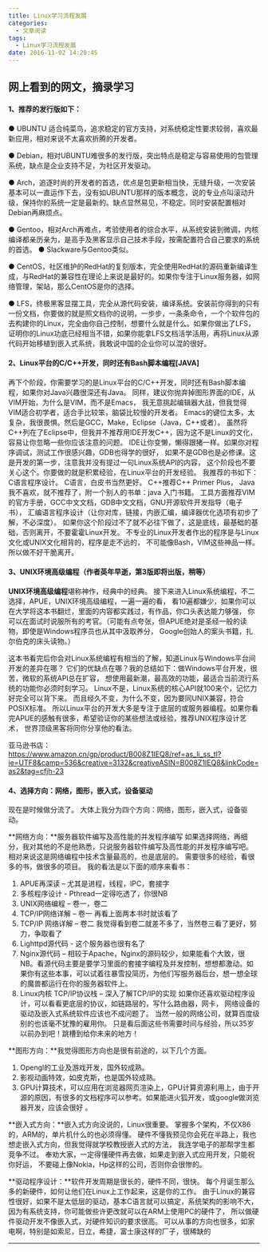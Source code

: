 ```yaml
---
title: Linux学习流程发展
categories:
  - 文章阅读
tags:
  - Linux学习流程发展
date: 2016-11-02 14:20:45
---
```


## 网上看到的网文，摘录学习

#### 1、推荐的发行版如下：
  
● UBUNTU 适合纯菜鸟，追求稳定的官方支持，对系统稳定性要求较弱，喜欢最新应用，相对来说不太喜欢折腾的开发者。

  ● Debian，相对UBUNTU难很多的发行版，突出特点是稳定与容易使用的包管理系统，缺点是企业支持不足，为社区开发驱动。

  ● Arch，追逐时尚的开发者的首选，优点是包更新相当快，无缝升级，一次安装基本可以一直运作下去，没有如UBUNTU那样的版本概念，说的专业点叫滚动升级，保持你的系统一定是最新的。缺点显然易见，不稳定。同时安装配置相对Debian再麻烦点。

  ● Gentoo，相对Arch再难点，考验使用者的综合水平，从系统安装到微调，内核编译都亲历亲为，是高手及黑客显示自己技术手段，按需配置符合自己要求的系统的首选。
  ● Slackware与Gentoo类似。

  ● CentOS，社区维护的RedHat的复刻版本，完全使用RedHat的源码重新编译生成，与RedHat的兼容性在理论上来说是最好的。如果你专注于Linux服务器，如网络管理，架站，那么CentOS是你的选择。

  ● LFS，终极黑客显摆工具，完全从源代码安装，编译系统。安装前你得到的只有一份文档，你要做的就是照文档你的说明，一步步，一条条命令，一个个软件包的去构建你的Linux，完全由你自己控制，想要什么就是什么。如果你做出了LFS，证明你的Linux功底已经相当不错，如果你能拿LFS文档活学活用，再将Linux从源代码开始移植到嵌入式系统，我敢说中国的企业你可以混的很好。



#### 2、Linux平台的C/C++开发，同时还有Bash脚本编程[JAVA]
再下个阶段，你需要学习的是Linux平台的C/C++开发，同时还有Bash脚本编程，如果你对Java兴趣很深还有Java。 同样，建议你抛弃掉图形界面的IDE，从VIM开始，为什么是VIM，而不是Emacs， 我无意挑起编辑器大战，但我觉得VIM适合初学者，适合手比较笨，脑袋比较慢的开发者。 Emacs的键位太多，太复杂，我很畏惧。然后是GCC，Make，Eclipse（Java，C++或者）。
虽然将C++列在了Eclipse中，但我并不推荐用IDE开发C++，因为这不是Linux的文化， 容易让你忽略一些你应该注意的问题。 IDE让你变懒，懒得跟猪一样。如果你对程序调试，测试工作很感兴趣，GDB也得学的很好， 如果不是GDB也是必修课。这是开发的第一步，注意我并没有提过一句Linux系统API的内容， 这个阶段也不要关心这个。你要做的就是积累经验，在Linux平台的开发经验。
我推荐的书如下：C语言程序设计。 C语言，白皮书当然更好。 C++推荐C++ Primer Plus， Java我不喜欢，就不推荐了，附一个别人的书单：java 入门书籍。 工具方面推荐VIM的官方手册，GCC中文文档，GDB中文文档，GNU开源软件开发指导（电子书）， 汇编语言程序设计（让你对库，链接，内嵌汇编，编译器优化选项有初步了解，不必深度）。
如果你这个阶段过不了就不必往下做了，这是底线，最基础的基础，否则离开，不要霍霍Linux开发。 不专业的Linux开发者作出的程序是与Linux文化或UNIX文化相背的，程序是走不远的， 不可能像Bash，VIM这些神品一样。 所以做不好干脆离开。

#### 3、UNIX环境高级编程（作者英年早逝，第3版即将出版，稍等）
**UNIX环境高级编程**堪称神作，经典中的经典。
接下来进入Linux系统编程，不二选择，APUE，UNIX环境高级编程，一遍一遍的看， 看10遍都嫌少，如果你可以在大学将这本书翻烂，里面的内容都实践过，有作品，你口头表达能力够强， 你可以在面试时说服所有的考官。（可能有点夸张，但APUE绝对是圣经一般的读物，即使是Windows程序员也从其中汲取养分， Google创始人的案头书籍，扎尔伯克的床头读物。）

这本书看完后你会对Linux系统编程有相当的了解，知道Linux与Windows平台间开发的差异在哪？ 它们的优缺点在哪？我的总结如下：做Windows平台开发，很苦，微软的系统API总在扩容， 想使用最新潮，最高效的功能，最适合当前流行系统的功能你必须时刻学习。 Linux不是，Linux系统的核心API就100来个，记忆力好完全可以背下来。 而且经久不变，为什么不变，因为要同UNIX兼容，符合POSIX标准。 所以Linux平台的开发大多是专注于底层的或服务器编程。如果你看完APUE的感触有很多，希望验证你的某些想法或经验，推荐UNIX程序设计艺术， 世界顶级黑客将同你分享他的看法。

亚马逊书店：https://www.amazon.cn/gp/product/B008Z1IEQ8/ref=as_li_ss_tl?ie=UTF8&camp=536&creative=3132&creativeASIN=B008Z1IEQ8&linkCode=as2&tag=cfjh-23

#### 4、选择方向：网络，图形，嵌入式，设备驱动
现在是时候做分流了。 大体上我分为四个方向：网络，图形，嵌入式，设备驱动。

**网络方向：**服务器软件编写及高性能的并发程序编写
如果选择网络，再细分，我对其他的不是他熟悉，只说服务器软件编写及高性能的并发程序编写吧。 相对来说这是网络编程中技术含量最高的，也是底层的。 需要很多的经验，看很多的书，做很多的项目。
我的看法是以下面的顺序来看书：

  1. APUE再深读 – 尤其是进程，线程，IPC，套接字
  2. 多核程序设计 - Pthread一定得吃透了，你很NB
  3. UNIX网络编程 – 卷一，卷二
  4. TCP/IP网络详解 – 卷一 再看上面两本书时就该看了
  5. TCP/IP 网络详解 – 卷二 我觉得看到卷二就差不多了，当然卷三看了更好，努力，争取看了
  6. Lighttpd源代码 - 这个服务器也很有名了
  7. Nginx源代码 – 相较于Apache，Nginx的源码较少，如果能看个大致，很NB。看源代码主要是要学习里面的套接字编程及并发控制，想想都激动。如果你有这些本事，可以试着往暴雪投简历，为他们写服务器后台，想一想全球的魔兽都运行在你的服务器软件上。
  8. Linux内核 TCP/IP协议栈 – 深入了解TCP/IP的实现
如果你还喜欢驱动程序设计，可以看看更底层的协议，如链路层的，写什么路由器，网卡， 网络设备的驱动及嵌入式系统软件应该也不成问题了。
当然一般的网络公司，就算百度级别的也该毫不犹豫的雇用你。 只是看后面这些书需要时间与经验，所以35岁以前办到吧！跳槽到给你未来的地方！

**图形方向：**我觉得图形方向也是很有前途的，以下几个方面。

  1. Opengl的工业及游戏开发，国外较成熟。
  2. 影视动画特效，如皮克斯，也是国外较成熟。
  3. GPU计算技术，可以应用在浏览器网页渲染上，GPU计算资源利用上，由于开源的原因，有很多的文档程序可以参考。如果能进火狐开发，或google做浏览器开发，应该会很好 。

**嵌入式方向：**嵌入式方向没说的，Linux很重要。
掌握多个架构，不仅X86的，ARM的，单片机什么的也必须得懂。 硬件不懂我预见你会死在半路上，我也想走嵌入式方向，但我觉得就学校教授嵌入式的方法， 我连学电子的那帮学生都竞争不过。 奉劝大家，一定得懂硬件再去做，如果走到嵌入式应用开发，只能祝你好运， 不要碰上像Nokia，Hp这样的公司，否则你会很惨的。

**驱动程序设计：**软件开发周期是很长的，硬件不同，很快。 每个月诞生那么多的新硬件，如何让他们在Linux上工作起来，这是你的工作。 由于Linux的兼容性很好，如果不是太低层的驱动，基本C语言就可以搞定，系统架构的影响不大， 因为有系统支持，你可能做些许更改就可以在ARM上使用PC的硬件了， 所以做硬件驱动开发不像嵌入式，对硬件知识的要求很高。
可以从事的方向也很多，如家电啊，特别是如索尼，日立，希捷，富士康这样的厂子，很稀缺的



---